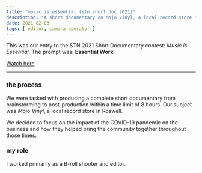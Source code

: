 ```yaml
---
title: "music is essential (stn short doc 2021)"
description: "A short documentary on Mojo Vinyl, a local record store in Roswell."
date: 2021-02-03
tags: [ editor, camera operator ]
---
```

This was our entry to the STN 2021 Short Documentary contest: *Music is Essential*. The prompt was: **Essential Work**.

[Watch here](https://youtu.be/2RrM6PfDyrw)

<hr>

### the process

We were tasked with producing a complete short documentary from brainstorming to post-production within a time limit of 8 hours. Our subject was *Mojo Vinyl*, a local record store in Roswell.

We decided to focus on the impact of the COVID-19 pandemic on the business and how they helped bring the community together throughout those times.

### my role

I worked primarily as a B-roll shooter and editor.
